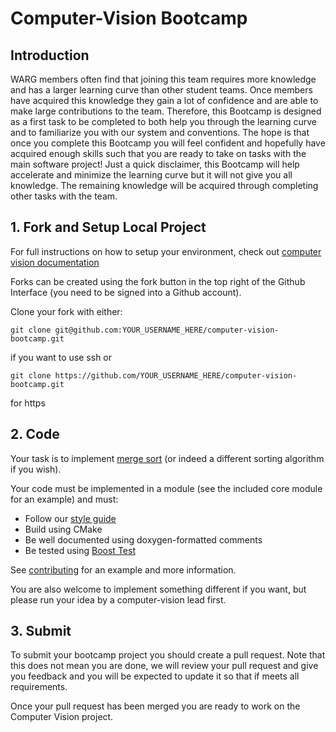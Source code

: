 # Computer-Vision Bootcamp

## Introduction

WARG members often find that joining this team requires more knowledge and has a larger learning curve than other student teams. Once members have acquired this knowledge they gain a lot of confidence and are able to make large contributions to the team. Therefore, this Bootcamp is designed as a first task to be completed to both help you through the learning curve and to familiarize you with our system and conventions. The hope is that once you complete this Bootcamp you will feel confident and hopefully have acquired enough skills such that you are ready to take on tasks with the main software project! Just a quick disclaimer, this Bootcamp will help accelerate and minimize the learning curve but it will not give you all knowledge. The remaining knowledge will be acquired through completing other tasks with the team.

## 1. Fork and Setup Local Project

For full instructions on how to setup your environment, check out [computer vision documentation](/computer-vision/index.md)

Forks can be created using the fork button in the top right of the Github Interface (you need to be signed into a Github account).

Clone your fork with either:

```
git clone git@github.com:YOUR_USERNAME_HERE/computer-vision-bootcamp.git
```
if you want to use ssh
or
```
git clone https://github.com/YOUR_USERNAME_HERE/computer-vision-bootcamp.git
```
for https


## 2. Code
Your task is to implement [merge sort](https://en.wikipedia.org/wiki/Merge_sort) (or indeed a different sorting algorithm if you wish).

Your code must be implemented in a module (see the included core module for an example) and must:

- Follow our [style guide](/computer-vision/Coding-Conventions.md)
- Build using CMake
- Be well documented using doxygen-formatted comments
- Be tested using [Boost Test](/computer-vision/Writing-Tests.md)

See [contributing](/computer-vision/Contributing.md) for an example and more information.

You are also welcome to implement something different if you want, but please run your idea by a computer-vision lead first.

## 3. Submit
To submit your bootcamp project you should create a pull request. Note that this does not mean you are done, we will review your pull request and give you feedback and you will be expected to update it so that if meets all requirements.

Once your pull request has been merged you are ready to work on the Computer Vision project.
